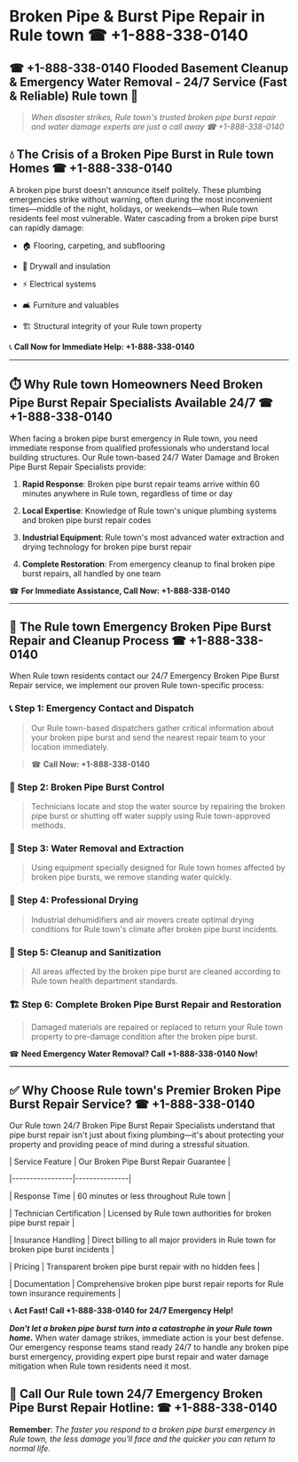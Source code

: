 # Broken Pipe & Burst Pipe Repair in Rule town ☎ +1-888-338-0140  
## ☎ +1-888-338-0140 Flooded Basement Cleanup & Emergency Water Removal - 24/7 Service (Fast & Reliable) Rule town 🚨  

> *When disaster strikes, Rule town's trusted broken pipe burst repair and water damage experts are just a call away ☎ +1-888-338-0140*  

## 💧 The Crisis of a Broken Pipe Burst in Rule town Homes ☎ +1-888-338-0140  

A broken pipe burst doesn't announce itself politely. These plumbing emergencies strike without warning, often during the most inconvenient times—middle of the night, holidays, or weekends—when Rule town residents feel most vulnerable. Water cascading from a broken pipe burst can rapidly damage:  

* 🏠 Flooring, carpeting, and subflooring  
* 🧱 Drywall and insulation  
* ⚡ Electrical systems  
* 🛋️ Furniture and valuables  
* 🏗️ Structural integrity of your Rule town property  

📞 **Call Now for Immediate Help: +1-888-338-0140**  

---  

## ⏱️ Why Rule town Homeowners Need Broken Pipe Burst Repair Specialists Available 24/7 ☎ +1-888-338-0140  

When facing a broken pipe burst emergency in Rule town, you need immediate response from qualified professionals who understand local building structures. Our Rule town-based 24/7 Water Damage and Broken Pipe Burst Repair Specialists provide:  

1. **Rapid Response**: Broken pipe burst repair teams arrive within 60 minutes anywhere in Rule town, regardless of time or day  
2. **Local Expertise**: Knowledge of Rule town's unique plumbing systems and broken pipe burst repair codes  
3. **Industrial Equipment**: Rule town's most advanced water extraction and drying technology for broken pipe burst repair  
4. **Complete Restoration**: From emergency cleanup to final broken pipe burst repairs, all handled by one team  

☎ **For Immediate Assistance, Call Now: +1-888-338-0140**  

---  

## 🔧 The Rule town Emergency Broken Pipe Burst Repair and Cleanup Process ☎ +1-888-338-0140  

When Rule town residents contact our 24/7 Emergency Broken Pipe Burst Repair service, we implement our proven Rule town-specific process:  

### 📞 Step 1: Emergency Contact and Dispatch  
> Our Rule town-based dispatchers gather critical information about your broken pipe burst and send the nearest repair team to your location immediately.  
> ☎ **Call Now: +1-888-338-0140**  

### 🚿 Step 2: Broken Pipe Burst Control  
> Technicians locate and stop the water source by repairing the broken pipe burst or shutting off water supply using Rule town-approved methods.  

### 🌊 Step 3: Water Removal and Extraction  
> Using equipment specially designed for Rule town homes affected by broken pipe bursts, we remove standing water quickly.  

### 💨 Step 4: Professional Drying  
> Industrial dehumidifiers and air movers create optimal drying conditions for Rule town's climate after broken pipe burst incidents.  

### 🧼 Step 5: Cleanup and Sanitization  
> All areas affected by the broken pipe burst are cleaned according to Rule town health department standards.  

### 🏗️ Step 6: Complete Broken Pipe Burst Repair and Restoration  
> Damaged materials are repaired or replaced to return your Rule town property to pre-damage condition after the broken pipe burst.  

☎ **Need Emergency Water Removal? Call +1-888-338-0140 Now!**  

---  

## ✅ Why Choose Rule town's Premier Broken Pipe Burst Repair Service? ☎ +1-888-338-0140  

Our Rule town 24/7 Broken Pipe Burst Repair Specialists understand that pipe burst repair isn't just about fixing plumbing—it's about protecting your property and providing peace of mind during a stressful situation.  

| Service Feature | Our Broken Pipe Burst Repair Guarantee |  
|-----------------|---------------|  
| Response Time | 60 minutes or less throughout Rule town |  
| Technician Certification | Licensed by Rule town authorities for broken pipe burst repair |  
| Insurance Handling | Direct billing to all major providers in Rule town for broken pipe burst incidents |  
| Pricing | Transparent broken pipe burst repair with no hidden fees |  
| Documentation | Comprehensive broken pipe burst repair reports for Rule town insurance requirements |  

📞 **Act Fast! Call +1-888-338-0140 for 24/7 Emergency Help!**  

***Don't let a broken pipe burst turn into a catastrophe in your Rule town home.*** When water damage strikes, immediate action is your best defense. Our emergency response teams stand ready 24/7 to handle any broken pipe burst emergency, providing expert pipe burst repair and water damage mitigation when Rule town residents need it most.  

## 📱 Call Our Rule town 24/7 Emergency Broken Pipe Burst Repair Hotline: ☎ +1-888-338-0140  

**Remember**: *The faster you respond to a broken pipe burst emergency in Rule town, the less damage you'll face and the quicker you can return to normal life.*